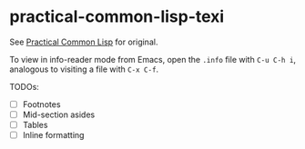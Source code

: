 # practical-common-lisp-texi

See [Practical Common Lisp](http://gigamonkeys.com/book/) for original.

To view in info-reader mode from Emacs, open the `.info` file with `C-u C-h i`, analogous to visiting a file with `C-x C-f`.

TODOs:
- [ ] Footnotes
- [ ] Mid-section asides
- [ ] Tables
- [ ] Inline formatting
